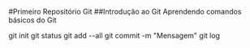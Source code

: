 #Primeiro Repositório Git
##Introdução ao Git
Aprendendo comandos básicos do Git

  git init
   git status
   git add --all
   git commit -m "Mensagem"
   git log

